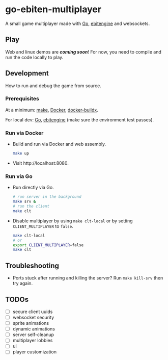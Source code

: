 # go-ebiten-multiplayer

A small game multiplayer made with [Go](https://go.dev/), [ebitengine](https://ebitengine.org/) and websockets.

## Play

Web and linux demos are **_coming soon_**! For now, you need to compile and run the code locally to play.

## Development

How to run and debug the game from source.

### Prerequisites

At a minimum: [make](https://www.gnu.org/software/make/manual/make.html), [Docker](https://docs.docker.com/get-docker/), [docker-buildx](https://docs.docker.com/reference/cli/docker/buildx/).

For local dev: [Go](https://go.dev/), [ebitengine](https://ebitengine.org/) (make sure the environment test passes).

### Run via Docker

- Build and run via Docker and web assembly.
    ```bash
    make up
    ```
- Visit http://localhost:8080.

### Run via Go

- Run directly via Go.
    ```bash
    # run server in the background
    make srv &
    # run the client
    make clt
    ```

- Disable multiplayer by using `make clt-local` or by setting `CLIENT_MULTIPLAYER` to `false`.
    ```bash
    make clt-local
    # or
    export CLIENT_MULTIPLAYER=false
    make clt
    ```

## Troubleshooting

- Ports stuck after running and killing the server? Run `make kill-srv` then try again.

## TODOs

- [ ] secure client uuids
- [ ] websocket security
- [ ] sprite animations
- [ ] dynamic animations
- [ ] server self-cleanup
- [ ] multiplayer lobbies
- [ ] ui
- [ ] player customization
